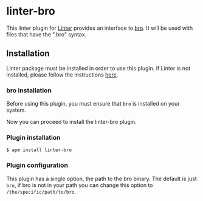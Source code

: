 linter-bro
=========================

This linter plugin for [Linter](https://github.com/AtomLinter/Linter) provides an interface to [bro](https://bro). It will be used with files that have the ".bro" syntax.

## Installation
Linter package must be installed in order to use this plugin. If Linter is not installed, please follow the instructions [here](https://github.com/AtomLinter/Linter).

### bro installation
Before using this plugin, you must ensure that `bro` is installed on your system.

Now you can proceed to install the linter-bro plugin.

### Plugin installation
```
$ apm install linter-bro
```

### Plugin configuration

This plugin has a single option, the path to the bro binary.  The default is
just `bro`, if bro is not in your path you can change this option to
`/the/specific/path/to/bro`.
